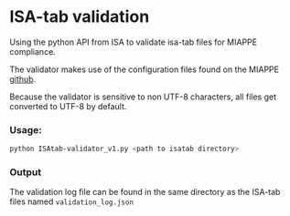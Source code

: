 # ISA-tab validation
Using the python API from ISA to validate isa-tab files for MIAPPE compliance.

The validator makes use of the configuration files found on the MIAPPE [github](https://github.com/MIAPPE/ISA-Tab-for-plant-phenotyping/tree/v1.1).

Because the validator is sensitive to non UTF-8 characters, all files get converted to UTF-8 by default.

### Usage:

```bash
python ISAtab-validator_v1.py <path to isatab directory>
```

### Output

The validation log file can be found in the same directory as the ISA-tab files named `validation_log.json`
